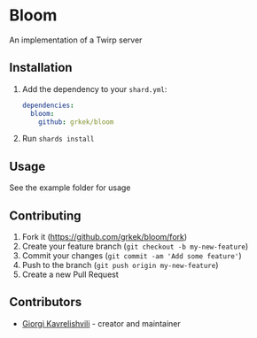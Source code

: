 # Bloom

An implementation of a Twirp server

## Installation

1. Add the dependency to your `shard.yml`:

   ```yaml
   dependencies:
     bloom:
       github: grkek/bloom
   ```

2. Run `shards install`

## Usage

See the example folder for usage

## Contributing

1. Fork it (<https://github.com/grkek/bloom/fork>)
2. Create your feature branch (`git checkout -b my-new-feature`)
3. Commit your changes (`git commit -am 'Add some feature'`)
4. Push to the branch (`git push origin my-new-feature`)
5. Create a new Pull Request

## Contributors

- [Giorgi Kavrelishvili](https://github.com/grkek) - creator and maintainer
